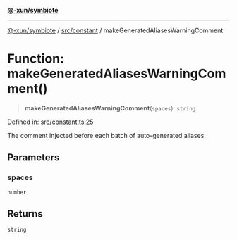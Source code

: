 [**@-xun/symbiote**](../../../README.md)

***

[@-xun/symbiote](../../../README.md) / [src/constant](../README.md) / makeGeneratedAliasesWarningComment

# Function: makeGeneratedAliasesWarningComment()

> **makeGeneratedAliasesWarningComment**(`spaces`): `string`

Defined in: [src/constant.ts:25](https://github.com/Xunnamius/symbiote/blob/cfd701ad0628c5e146048c1316e66e821d0bb3c4/src/constant.ts#L25)

The comment injected before each batch of auto-generated aliases.

## Parameters

### spaces

`number`

## Returns

`string`
